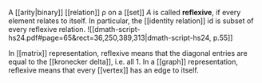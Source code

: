 
A [[arity|binary]] [[relation]] $\mathrel{\rho}$ on a [[set]] $A$ is called **reflexive**, if every element relates to itself. In particular, the [[identity relation]] $\mathsf{id}$ is subset of every reflexive relation.
![[dmath-script-hs24.pdf#page=65&rect=36,250,389,313|dmath-script-hs24, p.55]]

In [[matrix]] representation, reflexive means that the diagonal entries are equal to the [[kronecker delta]], i.e. all $1$. In a [[graph]] representation, reflexive means that every [[vertex]] has an edge to itself.

